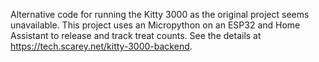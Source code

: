 Alternative code for running the Kitty 3000 as the original project seems unavailable.  This project uses an Micropython on an ESP32 and Home Assistant to release and track treat counts.  See the details at https://tech.scarey.net/kitty-3000-backend.
